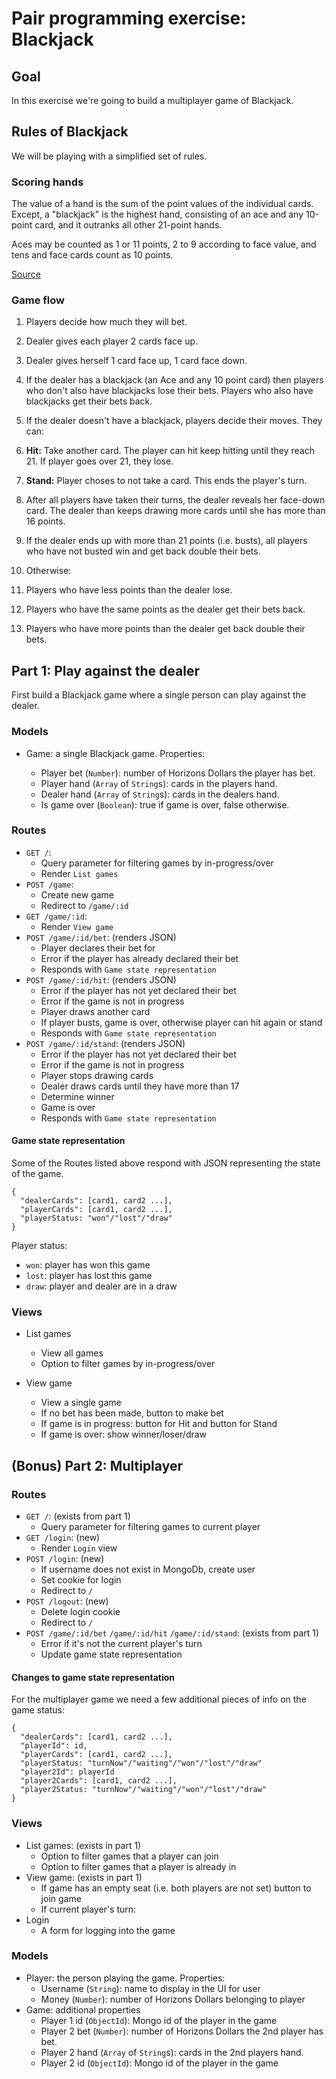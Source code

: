 # Pair programming exercise: Blackjack

## Goal

In this exercise we're going to build a multiplayer game of Blackjack.

## Rules of Blackjack

We will be playing with a simplified set of rules.

### Scoring hands

The value of a hand is the sum of the point values of the individual cards.
Except, a "blackjack" is the highest hand, consisting of an ace and any
10-point card, and it outranks all other 21-point hands.

Aces may be counted as 1 or 11 points, 2 to 9 according to face value, and tens
and face cards count as 10 points.

[Source](http://wizardofodds.com/games/blackjack/basics/)

### Game flow

1. Players decide how much they will bet.
1. Dealer gives each player 2 cards face up.
1. Dealer gives herself 1 card face up, 1 card face down.
1. If the dealer has a blackjack (an Ace and any 10 point card) then players
  who don't also have blackjacks lose their bets. Players who also have
  blackjacks get their bets back.
1. If the dealer doesn't have a blackjack, players decide their moves.
  They can:

  1. **Hit:** Take another card. The player can hit keep hitting until they
  reach 21. If player goes over 21, they lose.
  1. **Stand:** Player choses to not take a card. This ends the player's turn.

1. After all players have taken their turns, the dealer reveals her face-down
  card. The dealer than keeps drawing more cards until she has more than 16
  points.
1. If the dealer ends up with more than 21 points (i.e. busts), all players who
  have not busted win and get back double their bets.
1. Otherwise:

  1. Players who have less points than the dealer lose.
  1. Players who have the same points as the dealer get their bets back.
  1. Players who have more points than the dealer get back double their bets.


## Part 1: Play against the dealer

First build a Blackjack game where a single person can play against the dealer.

### Models

- Game: a single Blackjack game. Properties:

  - Player bet (`Number`): number of Horizons Dollars the player has bet.
  - Player hand (`Array` of `String`s): cards in the players hand.
  - Dealer hand (`Array` of `String`s): cards in the dealers hand.
  - Is game over (`Boolean`): true if game is over, false otherwise.

### Routes

- `GET /`:
  - Query parameter for filtering games by in-progress/over
  - Render `List games`
- `POST /game`:
  - Create new game
  - Redirect to `/game/:id`
- `GET /game/:id`:
  - Render `View game`
- `POST /game/:id/bet`: (renders JSON)
  - Player declares their bet for
  - Error if the player has already declared their bet
  - Responds with `Game state representation`
- `POST /game/:id/hit`: (renders JSON)
  - Error if the player has not yet declared their bet
  - Error if the game is not in progress
  - Player draws another card
  - If player busts, game is over, otherwise player can hit again or stand
  - Responds with `Game state representation`
- `POST /game/:id/stand`: (renders JSON)
  - Error if the player has not yet declared their bet
  - Error if the game is not in progress
  - Player stops drawing cards
  - Dealer draws cards until they have more than 17
  - Determine winner
  - Game is over
  - Responds with `Game state representation`

#### Game state representation

Some of the Routes listed above respond with JSON representing the
state of the game.

```
{
  "dealerCards": [card1, card2 ...],
  "playerCards": [card1, card2 ...],
  "playerStatus: "won"/"lost"/"draw"
}
```

Player status:

- `won`: player has won this game
- `lost`: player has lost this game
- `draw`: player and dealer are in a draw

### Views

- List games
  - View all games
  - Option to filter games by in-progress/over

- View game
  - View a single game
  - If no bet has been made, button to make bet
  - If game is in progress: button for Hit and button for Stand
  - If game is over: show winner/loser/draw

## (Bonus) Part 2: Multiplayer

### Routes

- `GET /`: (exists from part 1)
  - Query parameter for filtering games to current player
- `GET /login`: (new)
  - Render `Login` view
- `POST /login`: (new)
  - If username does not exist in MongoDb, create user
  - Set cookie for login
  - Redirect to `/`
- `POST /logout`: (new)
  - Delete login cookie
  - Redirect to `/`
- `POST /game/:id/bet` `/game/:id/hit` `/game/:id/stand`: (exists from part 1)
  - Error if it's not the current player's turn
  - Update game state representation

#### Changes to game state representation

For the multiplayer game we need a few additional pieces of info on the
game status:

```
{
  "dealerCards": [card1, card2 ...],
  "playerId": id,
  "playerCards": [card1, card2 ...],
  "playerStatus: "turnNow"/"waiting"/"won"/"lost"/"draw"
  "player2Id": playerId
  "player2Cards": [card1, card2 ...],
  "player2Status: "turnNow"/"waiting"/"won"/"lost"/"draw"
}
```

### Views

- List games: (exists in part 1)
  - Option to filter games that a player can join
  - Option to filter games that a player is already in
- View game: (exists in part 1)
  - If game has an empty seat (i.e. both players are not set) button to join game
  - If current player's turn:
- Login
  - A form for logging into the game

### Models

- Player: the person playing the game. Properties:
  - Username (`String`): name to display in the UI for user
  - Money (`Number`): number of Horizons Dollars belonging to player
- Game: additional properties
  - Player 1 id (`ObjectId`): Mongo id of the player in the game
  - Player 2 bet (`Number`): number of Horizons Dollars the 2nd player has bet.
  - Player 2 hand (`Array` of `String`s): cards in the 2nd players hand.
  - Player 2 id (`ObjectId`): Mongo id of the player in the game
